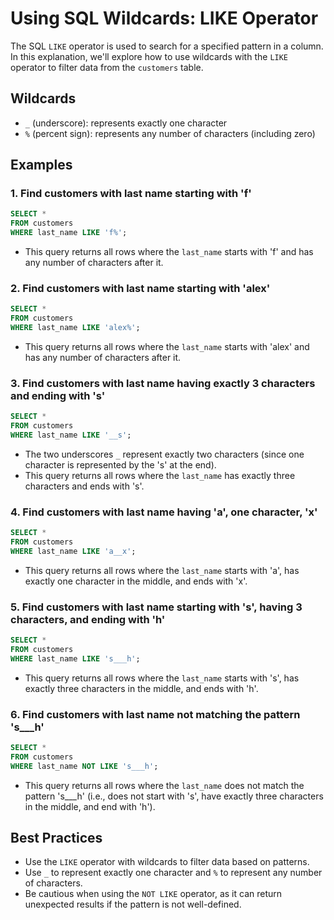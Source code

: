 **Using SQL Wildcards: LIKE Operator**
=====================================

The SQL `LIKE` operator is used to search for a specified pattern in a column. In this explanation, we'll explore how to use wildcards with the `LIKE` operator to filter data from the `customers` table.

**Wildcards**
------------

* `_` (underscore): represents exactly one character
* `%` (percent sign): represents any number of characters (including zero)

**Examples**
-----------

### 1. Find customers with last name starting with 'f'

```sql
SELECT *
FROM customers
WHERE last_name LIKE 'f%';
```

* This query returns all rows where the `last_name` starts with 'f' and has any number of characters after it.

### 2. Find customers with last name starting with 'alex'

```sql
SELECT *
FROM customers
WHERE last_name LIKE 'alex%';
```

* This query returns all rows where the `last_name` starts with 'alex' and has any number of characters after it.

### 3. Find customers with last name having exactly 3 characters and ending with 's'

```sql
SELECT *
FROM customers
WHERE last_name LIKE '__s';
```

* The two underscores `_` represent exactly two characters (since one character is represented by the 's' at the end).
* This query returns all rows where the `last_name` has exactly three characters and ends with 's'.

### 4. Find customers with last name having 'a', one character, 'x'

```sql
SELECT *
FROM customers
WHERE last_name LIKE 'a__x';
```

* This query returns all rows where the `last_name` starts with 'a', has exactly one character in the middle, and ends with 'x'.

### 5. Find customers with last name starting with 's', having 3 characters, and ending with 'h'

```sql
SELECT *
FROM customers
WHERE last_name LIKE 's___h';
```

* This query returns all rows where the `last_name` starts with 's', has exactly three characters in the middle, and ends with 'h'.

### 6. Find customers with last name not matching the pattern 's___h'

```sql
SELECT *
FROM customers
WHERE last_name NOT LIKE 's___h';
```

* This query returns all rows where the `last_name` does not match the pattern 's___h' (i.e., does not start with 's', have exactly three characters in the middle, and end with 'h').

**Best Practices**
-----------------

* Use the `LIKE` operator with wildcards to filter data based on patterns.
* Use `_` to represent exactly one character and `%` to represent any number of characters.
* Be cautious when using the `NOT LIKE` operator, as it can return unexpected results if the pattern is not well-defined.